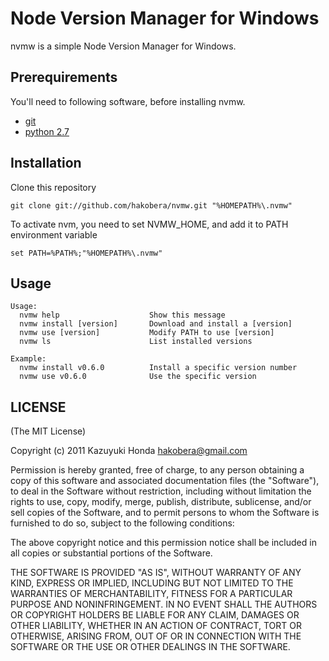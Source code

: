 Node Version Manager for Windows
================================
nvmw is a simple Node Version Manager for Windows.

Prerequirements
---------------

You'll need to following software, before installing nvmw.

- [git](http://code.google.com/p/msysgit/ "msysgit")
- [python 2.7](http://www.activestate.com/activepython "ActivePython")

Installation
------------

Clone this repository

    git clone git://github.com/hakobera/nvmw.git "%HOMEPATH%\.nvmw"

To activate nvm, you need to set NVMW_HOME, and add it to PATH environment variable

    set PATH=%PATH%;"%HOMEPATH%\.nvmw"

Usage
-----

    Usage:
      nvmw help                    Show this message
      nvmw install [version]       Download and install a [version]
      nvmw use [version]           Modify PATH to use [version]
      nvmw ls                      List installed versions

    Example:
      nvmw install v0.6.0          Install a specific version number
      nvmw use v0.6.0              Use the specific version

LICENSE
-------
(The MIT License)

Copyright (c) 2011 Kazuyuki Honda <hakobera@gmail.com>

Permission is hereby granted, free of charge, to any person obtaining a copy of this software and associated documentation files (the "Software"), to deal in the Software without restriction, including without limitation the rights to use, copy, modify, merge, publish, distribute, sublicense, and/or sell copies of the Software, and to permit persons to whom the Software is furnished to do so, subject to the following conditions:

The above copyright notice and this permission notice shall be included in all copies or substantial portions of the Software.

THE SOFTWARE IS PROVIDED "AS IS", WITHOUT WARRANTY OF ANY KIND, EXPRESS OR IMPLIED, INCLUDING BUT NOT LIMITED TO THE WARRANTIES OF MERCHANTABILITY, FITNESS FOR A PARTICULAR PURPOSE AND NONINFRINGEMENT. IN NO EVENT SHALL THE AUTHORS OR COPYRIGHT HOLDERS BE LIABLE FOR ANY CLAIM, DAMAGES OR OTHER LIABILITY, WHETHER IN AN ACTION OF CONTRACT, TORT OR OTHERWISE, ARISING FROM, OUT OF OR IN CONNECTION WITH THE SOFTWARE OR THE USE OR OTHER DEALINGS IN THE SOFTWARE.